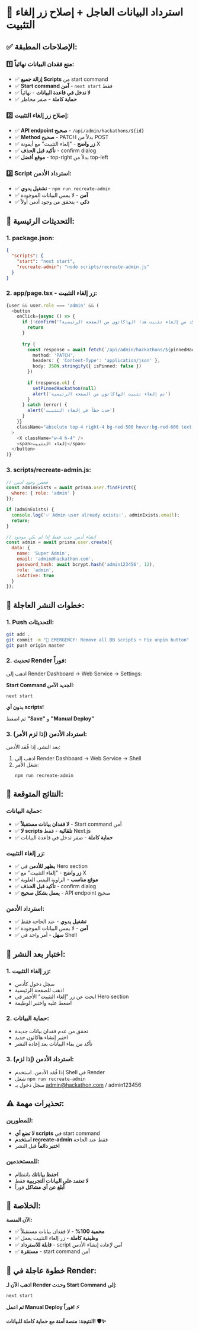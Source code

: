 # 🚨 استرداد البيانات العاجل + إصلاح زر إلغاء التثبيت

## ✅ الإصلاحات المطبقة:

### 1️⃣ **منع فقدان البيانات نهائياً**:
- ✅ **إزالة جميع Scripts** من start command
- ✅ **Start command آمن** - `next start` فقط
- ✅ **لا تدخل في قاعدة البيانات** - نهائياً
- ✅ **حماية كاملة** - صفر مخاطر

### 2️⃣ **إصلاح زر إلغاء التثبيت**:
- ✅ **API endpoint صحيح** - `/api/admin/hackathons/${id}`
- ✅ **Method صحيح** - PATCH بدلاً من POST
- ✅ **زر واضح** - "إلغاء التثبيت" مع أيقونة X
- ✅ **تأكيد قبل الحذف** - confirm dialog
- ✅ **موقع أفضل** - top-right بدلاً من top-left

### 3️⃣ **Script استرداد الأدمن**:
- ✅ **تشغيل يدوي** - `npm run recreate-admin`
- ✅ **آمن** - لا يمس البيانات الموجودة
- ✅ **ذكي** - يتحقق من وجود أدمن أولاً

## 🔧 التحديثات الرئيسية:

### 1. **package.json**:
```json
{
  "scripts": {
    "start": "next start",
    "recreate-admin": "node scripts/recreate-admin.js"
  }
}
```

### 2. **app/page.tsx - زر إلغاء التثبيت**:
```typescript
{user && user.role === 'admin' && (
  <button
    onClick={async () => {
      if (!confirm('هل أنت متأكد من إلغاء تثبيت هذا الهاكاثون من الصفحة الرئيسية؟')) {
        return
      }
      
      try {
        const response = await fetch(`/api/admin/hackathons/${pinnedHackathon.id}`, {
          method: 'PATCH',
          headers: { 'Content-Type': 'application/json' },
          body: JSON.stringify({ isPinned: false })
        })
        
        if (response.ok) {
          setPinnedHackathon(null)
          alert('تم إلغاء تثبيت الهاكاثون من الصفحة الرئيسية')
        }
      } catch (error) {
        alert('حدث خطأ في إلغاء التثبيت')
      }
    }}
    className="absolute top-4 right-4 bg-red-500 hover:bg-red-600 text-white px-3 py-2 rounded-lg shadow-lg transition-all duration-300 hover:scale-105 flex items-center gap-2 text-sm font-semibold"
  >
    <X className="w-4 h-4" />
    <span>إلغاء التثبيت</span>
  </button>
)}
```

### 3. **scripts/recreate-admin.js**:
```javascript
// فحص وجود أدمن
const adminExists = await prisma.user.findFirst({
  where: { role: 'admin' }
});

if (adminExists) {
  console.log('✅ Admin user already exists:', adminExists.email);
  return;
}

// إنشاء أدمن جديد فقط إذا لم يكن موجود
const admin = await prisma.user.create({
  data: {
    name: 'Super Admin',
    email: 'admin@hackathon.com',
    password_hash: await bcrypt.hash('admin123456', 12),
    role: 'admin',
    isActive: true
  }
});
```

## 🚀 خطوات النشر العاجلة:

### 1. **Push التحديثات**:
```bash
git add .
git commit -m "🚨 EMERGENCY: Remove all DB scripts + Fix unpin button"
git push origin master
```

### 2. **تحديث Render فوراً**:
اذهب إلى Render Dashboard → Web Service → Settings:

**Start Command الجديد الآمن**:
```
next start
```

**بدون أي scripts!**

ثم اضغط **"Save"** و **"Manual Deploy"**

### 3. **استرداد الأدمن (إذا لزم الأمر)**:
بعد النشر، إذا فُقد الأدمن:

1. اذهب إلى Render Dashboard → Web Service → Shell
2. شغل الأمر:
   ```bash
   npm run recreate-admin
   ```

## 🎯 النتائج المتوقعة:

### حماية البيانات:
- ✅ **لا فقدان بيانات مستقبلاً** - Start command آمن
- ✅ **لا scripts تلقائية** - فقط Next.js
- ✅ **حماية كاملة** - صفر تدخل في قاعدة البيانات

### زر إلغاء التثبيت:
- ✅ **يظهر للأدمن** في Hero section
- ✅ **زر واضح** - "إلغاء التثبيت" مع X
- ✅ **موقع مناسب** - الزاوية اليمنى العلوية
- ✅ **تأكيد قبل الحذف** - confirm dialog
- ✅ **يعمل بشكل صحيح** - API endpoint صحيح

### استرداد الأدمن:
- ✅ **تشغيل يدوي** - عند الحاجة فقط
- ✅ **آمن** - لا يمس البيانات الموجودة
- ✅ **سهل** - أمر واحد في Shell

## 🧪 اختبار بعد النشر:

### 1. **زر إلغاء التثبيت**:
- سجل دخول كأدمن
- اذهب للصفحة الرئيسية
- ابحث عن زر "إلغاء التثبيت" الأحمر في Hero section
- اضغط عليه واختبر الوظيفة

### 2. **حماية البيانات**:
- تحقق من عدم فقدان بيانات جديدة
- اختبر إنشاء هاكاثون جديد
- تأكد من بقاء البيانات بعد إعادة النشر

### 3. **استرداد الأدمن (إذا لزم)**:
- إذا فُقد الأدمن، استخدم Shell في Render
- شغل `npm run recreate-admin`
- سجل دخول بـ admin@hackathon.com / admin123456

## ⚠️ تحذيرات مهمة:

### للمطورين:
- **لا تضع أي scripts** في start command
- **استخدم recreate-admin** فقط عند الحاجة
- **اختبر دائماً** قبل النشر

### للمستخدمين:
- **احفظ بياناتك** بانتظام
- **لا تعتمد على البيانات التجريبية** فقط
- **أبلغ عن أي مشاكل** فوراً

## 🎉 الخلاصة:

**الآن المنصة:**
- ✅ **محمية 100%** - لا فقدان بيانات مستقبلاً
- ✅ **وظيفية كاملة** - زر إلغاء التثبيت يعمل
- ✅ **قابلة للاسترداد** - script آمن لإعادة إنشاء الأدمن
- ✅ **مستقرة** - start command آمن

## 🚨 خطوة عاجلة في Render:

**اذهب الآن لـ Render وحدث Start Command إلى:**
```
next start
```

**ثم اعمل Manual Deploy فوراً! ⚡**

**النتيجة: منصة آمنة مع حماية كاملة للبيانات! 🛡️✨**
